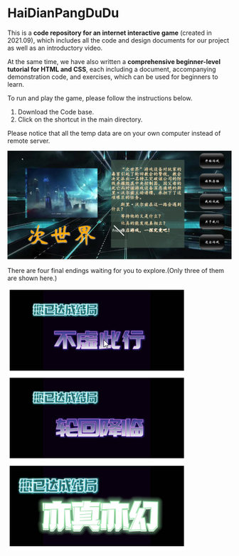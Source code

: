 # HaiDianPangDuDu
This is a **code repository for an internet interactive game** (created in 2021.09), which includes all the code and design documents for our project as well as an introductory video.

At the same time, we have also written a **comprehensive beginner-level tutorial for HTML and CSS**, each including a document, accompanying demonstration code, and exercises, which can be used for beginners to learn.

To run and play the game, please follow the instructions below.

1. Download the Code base.
2. Click on the shortcut in the main directory.

Please notice that all the temp data are on your own computer instead of remote server.

![Snipaste_2023-03-15_15-57-32](https://github.com/CladernyJorn/HaiDianPangDuDu/blob/main/README.assets/Snipaste_2023-03-15_15-57-32.png)

There are four final endings waiting for you to explore.(Only three of them are shown here.)

![image-20230315160009058](https://github.com/CladernyJorn/HaiDianPangDuDu/blob/main/README.assets/image-20230315160009058.png)
